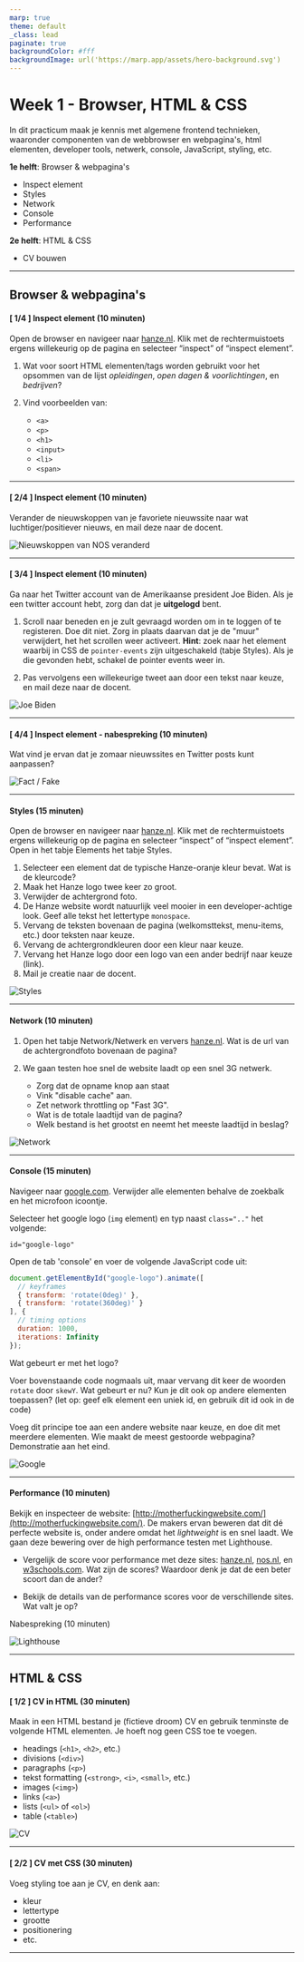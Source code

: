 ```yaml
---
marp: true
theme: default
_class: lead
paginate: true
backgroundColor: #fff
backgroundImage: url('https://marp.app/assets/hero-background.svg')
---
```


# Week 1 - Browser, HTML & CSS

In dit practicum maak je kennis met algemene frontend technieken, waaronder componenten van de webbrowser en webpagina's, html elementen, developer tools, netwerk, console, JavaScript, styling, etc. 

**1e helft**: Browser & webpagina's
- Inspect element
- Styles
- Network
- Console
- Performance

**2e helft**: HTML & CSS
- CV bouwen

---

## Browser & webpagina's

#### [ 1/4 ] Inspect element (10 minuten)

Open de browser en navigeer naar [hanze.nl](https://www.hanze.nl). Klik met de rechtermuistoets ergens willekeurig op de pagina en selecteer “inspect” of “inspect element”.

1. Wat voor soort HTML elementen/tags worden gebruikt voor het opsommen van de lijst *opleidingen*, *open dagen & voorlichtingen*, en *bedrijven*? 

1. Vind voorbeelden van:
    - `<a>`
    - `<p>`
    - `<h1>`
    - `<input>`
    - `<li>`
    - `<span>`

---

#### [ 2/4 ] Inspect element (10 minuten)

Verander de nieuwskoppen van je favoriete nieuwssite naar wat luchtiger/positiever nieuws, en mail deze naar de docent.

![Nieuwskoppen van NOS veranderd](files/nos.PNG)

---

#### [ 3/4 ] Inspect element (10 minuten)

Ga naar het Twitter account van de Amerikaanse president Joe Biden. Als je een twitter account hebt, zorg dan dat je **uitgelogd** bent.

1. Scroll naar beneden en je zult gevraagd worden om in te loggen of te registeren. Doe dit niet. Zorg in plaats daarvan dat je de "muur" verwijdert, het het scrollen weer activeert. **Hint**: zoek naar het element waarbij in CSS de `pointer-events` zijn uitgeschakeld (tabje Styles). Als je die gevonden hebt, schakel de pointer events weer in.

1. Pas vervolgens een willekeurige tweet aan door een tekst naar keuze, en mail deze naar de docent.

![Joe Biden](files/biden.PNG)

---

#### [ 4/4 ] Inspect element - nabespreking (10 minuten)
Wat vind je ervan dat je zomaar nieuwssites en Twitter posts kunt aanpassen?

![Fact / Fake](files/fake.jpeg)

---

#### Styles (15 minuten)

Open de browser en navigeer naar [hanze.nl](https://www.hanze.nl). Klik met de rechtermuistoets ergens willekeurig op de pagina en selecteer “inspect” of “inspect element”. Open in het tabje Elements het tabje Styles.

1. Selecteer een element dat de typische Hanze-oranje kleur bevat. Wat is de kleurcode?
1. Maak het Hanze logo twee keer zo groot.
1. Verwijder de achtergrond foto.
1. De Hanze website wordt natuurlijk veel mooier in een developer-achtige look. Geef alle tekst het lettertype `monospace`.
1. Vervang de teksten bovenaan de pagina (welkomsttekst, menu-items, etc.) door teksten naar keuze.
1. Vervang de achtergrondkleuren door een kleur naar keuze.
1. Vervang het Hanze logo door een logo van een ander bedrijf naar keuze (link).
1. Mail je creatie naar de docent.

![Styles](files/styles.PNG)

---

#### Network (10 minuten)

1. Open het tabje Network/Netwerk en ververs [hanze.nl](https://www.hanze.nl). Wat is de url van de achtergrondfoto bovenaan de pagina?

1. We gaan testen hoe snel de website laadt op een snel 3G netwerk.
  	- Zorg dat de opname knop aan staat
    - Vink "disable cache" aan. 
    - Zet network throttling op "Fast 3G".
    - Wat is de totale laadtijd van de pagina?
    - Welk bestand is het grootst en neemt het meeste laadtijd in beslag?

![Network](files/network.PNG)

---

#### Console (15 minuten)

Navigeer naar [google.com](https://google.com/). Verwijder alle elementen behalve de zoekbalk en het microfoon icoontje.

Selecteer het google logo (`img` element) en typ naast ``class=".."`` het volgende: 

```
id="google-logo"
```

Open de tab 'console' en voer de volgende JavaScript code uit:

```javascript
document.getElementById("google-logo").animate([
  // keyframes
  { transform: 'rotate(0deg)' },
  { transform: 'rotate(360deg)' }
], {
  // timing options
  duration: 1000,
  iterations: Infinity
});
```

Wat gebeurt er met het logo?

Voer bovenstaande code nogmaals uit, maar vervang dit keer de woorden ``rotate`` door ``skewY``. Wat gebeurt er nu? Kun je dit ook op andere elementen toepassen? (let op: geef elk element een uniek id, en gebruik dit id ook in de code) 

Voeg dit principe toe aan een andere website naar keuze, en doe dit met meerdere elementen. Wie maakt de meest gestoorde webpagina? Demonstratie aan het eind.

![Google](files/google.PNG)

---

#### Performance (10 minuten)

Bekijk en inspecteer de website: [http://motherfuckingwebsite.com/](http://motherfuckingwebsite.com/). De makers ervan beweren dat dit dé perfecte website is, onder andere omdat het *lightweight* is en snel laadt. We gaan deze bewering over de high performance testen met Lighthouse. 

- Vergelijk de score voor performance met deze sites: [hanze.nl](https://www.hanze.nl), [nos.nl](https://www.nos.nl), en [w3schools.com](https://www.w3schools.com). Wat zijn de scores? Waardoor denk je dat de een beter scoort dan de ander?

- Bekijk de details van de performance scores voor de verschillende sites. Wat valt je op?

Nabespreking (10 minuten)

![Lighthouse](files/lighthouse.PNG)

---

## HTML & CSS

#### [ 1/2 ] CV in HTML (30 minuten)

Maak in een HTML bestand je (fictieve droom) CV en gebruik tenminste de volgende HTML elementen. Je hoeft nog geen CSS toe te voegen.

- headings (`<h1>`, `<h2>`, etc.)
- divisions (`<div>`)
- paragraphs (`<p>`)
- tekst formatting (`<strong>`, `<i>`, `<small>`, etc.)
- images (`<img>`)
- links (`<a>`)
- lists (`<ul>` of `<ol>`)
- table (`<table>`)

![CV](files/CV.jpeg)

---

#### [ 2/2 ] CV met CSS (30 minuten)

Voeg styling toe aan je CV, en denk aan:

- kleur
- lettertype
- grootte
- positionering
- etc.



---